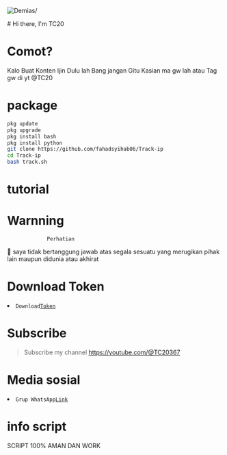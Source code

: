 <p align=left> <img src=https://komarev.com/ghpvc/?username=vindraid alt=Demias/> </p>
# Hi there, I'm TC20 

# Comot?
Kalo Buat Konten Ijin Dulu lah Bang jangan Gitu
Kasian ma gw lah atau Tag gw di yt @TC20

# package
```Bash
pkg update
pkg upgrade
pkg install bash
pkg install python
git clone https://github.com/fahadsyihab06/Track-ip
cd Track-ip
bash track.sh
```
# tutorial 



# Warnning
                 Perhatian

📢 saya tidak bertanggung jawab atas segala sesuatu yang merugikan pihak lain maupun didunia atau akhirat 

# Download Token
<li><code>Download<a href="https://sfl.gl/cSCnPtl">Token</a></code></li> 

# Subscribe 
> Subscribe my channel
> https://youtube.com/@TC20367

# Media sosial
<li><code>Grup WhatsApp<a href="https://chat.whatsapp.com/BzgGrdKMiOdK8hjbcW0AZb">Link</a></code></li> 



# info script 
SCRIPT 100% AMAN DAN WORK 
